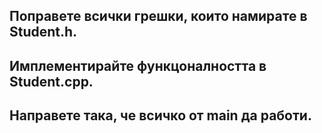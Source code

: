 ## Поправете всички грешки, които намирате в Student.h.
## Имплементирайте функцоналността в Student.cpp.
## Направете така, че всичко от main да работи.